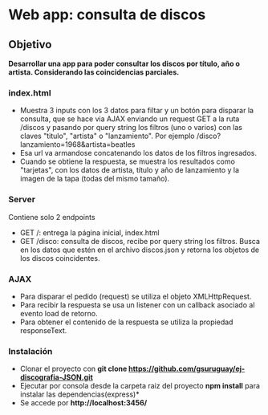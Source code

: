 # Web app: consulta de discos

## Objetivo

**Desarrollar una app para poder consultar los discos por título, año o artista. Considerando las coincidencias parciales.**

### index.html

* Muestra 3 inputs con los 3 datos para filtar y un botón para disparar la consulta, que se hace via AJAX enviando un request GET a la ruta /discos y pasando por query string los filtros (uno o varios) con las claves "titulo", "artista" o "lanzamiento". Por ejemplo /disco?lanzamiento=1968&artista=beatles
* Esa url va armandose concatenando los datos de los filtros ingresados.
* Cuando se obtiene la respuesta, se muestra los resultados como "tarjetas", con los datos de artista, título y año de lanzamiento y la imagen de la tapa (todas del mismo tamaño).

### Server

Contiene solo 2 endpoints

* GET /: entrega la página inicial, index.html 
* GET /disco: consulta de discos, recibe por query string los filtros. Busca en los datos que estén en el archivo discos.json y retorna los objetos de los discos coincidentes.

### AJAX

* Para disparar el pedido (request) se utiliza el objeto XMLHttpRequest.
* Para recibir la respuesta se usa un listener con un callback asociado al evento load de retorno.
* Para obtener el contenido de la respuesta se utiliza la propiedad responseText.

### Instalación
* Clonar el proyecto con **git clone https://github.com/gsuruguay/ej-discografia-JSON.git**
* Ejecutar por consola desde la carpeta raiz del proyecto **npm install** para instalar las dependencias(express)*
* Se accede por **http://localhost:3456/**

